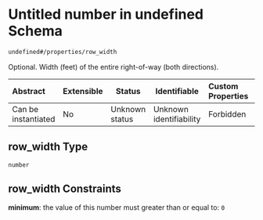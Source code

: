 # Untitled number in undefined Schema

```txt
undefined#/properties/row_width
```

Optional. Width (feet) of the entire right-of-way (both directions).


| Abstract            | Extensible | Status         | Identifiable            | Custom Properties | Additional Properties | Access Restrictions | Defined In                                                                    |
| :------------------ | ---------- | -------------- | ----------------------- | :---------------- | --------------------- | ------------------- | ----------------------------------------------------------------------------- |
| Can be instantiated | No         | Unknown status | Unknown identifiability | Forbidden         | Allowed               | none                | [segment.schema.json\*](../../out/segment.schema.json "open original schema") |

## row_width Type

`number`

## row_width Constraints

**minimum**: the value of this number must greater than or equal to: `0`
